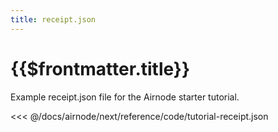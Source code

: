 ```yaml
---
title: receipt.json
---
```


# {{$frontmatter.title}}

Example receipt.json file for the Airnode starter tutorial.

<<< @/docs/airnode/next/reference/code/tutorial-receipt.json
